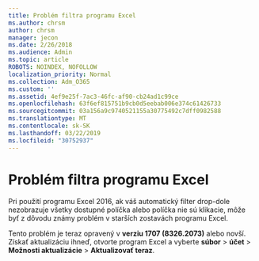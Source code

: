 ```yaml
---
title: Problém filtra programu Excel
ms.author: chrsm
author: chrsm
manager: jecon
ms.date: 2/26/2018
ms.audience: Admin
ms.topic: article
ROBOTS: NOINDEX, NOFOLLOW
localization_priority: Normal
ms.collection: Adm_O365
ms.custom: ''
ms.assetid: 4ef9e25f-7ac3-46fc-af90-cb24ad1c99ce
ms.openlocfilehash: 63f6ef815751b9cb0d5eebab006e374c61426733
ms.sourcegitcommit: 03a156a9c9740521155a30775492c7dff0982588
ms.translationtype: MT
ms.contentlocale: sk-SK
ms.lasthandoff: 03/22/2019
ms.locfileid: "30752937"
---
```

# <a name="excel-autofilter-issue"></a>Problém filtra programu Excel

Pri použití programu Excel 2016, ak váš automatický filter drop-dole nezobrazuje všetky dostupné políčka alebo políčka nie sú klikacie, môže byť z dôvodu známy problém v starších zostavách programu Excel. 
  
Tento problém je teraz opravený v **verziu 1707 (8326.2073)** alebo novší. Získať aktualizáciu ihneď, otvorte program Excel a vyberte **súbor** \> **účet** \> **Možnosti aktualizácie** \> **Aktualizovať teraz**.
  

